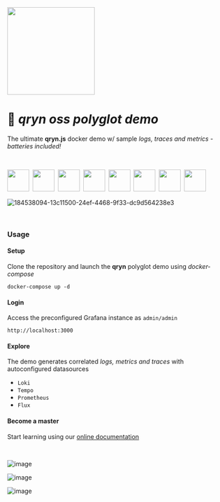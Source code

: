 <img src="https://user-images.githubusercontent.com/1423657/173144443-fc7ba783-d5bf-47f9-bf59-707693da5ed1.png" width=200 />

# 🔎 _qryn oss polyglot demo_

The ultimate **qryn.js** docker demo w/ sample _logs, traces and metrics_ - _batteries included!_

<br />

<img src="https://github.com/metrico/qryn-docs/blob/main/docs/resources/images/qryn_logo_trans.png?raw=true" width=50 />&nbsp;
<img src="https://user-images.githubusercontent.com/1423657/184496222-ca95d80c-906f-4c77-a963-86f0b27a56b0.png" width=50 />&nbsp;
<img src="https://user-images.githubusercontent.com/1423657/184496304-4f35a365-efdc-4dca-9771-6b7b1deb9ae3.png" width=50 />&nbsp;
<img src="https://user-images.githubusercontent.com/1423657/184496174-aca323dd-f40e-489a-a584-fa7348c0eab0.png" width=50 />&nbsp;
<img src="https://user-images.githubusercontent.com/1423657/184496973-9f46e551-872d-4a25-877c-51a2e5f53e84.png" width=50 />&nbsp;
<img src="https://user-images.githubusercontent.com/1423657/184494381-15d20f5d-3d52-411b-9064-dfd2ccea7c1c.png" width=50 />&nbsp;
<img src="https://user-images.githubusercontent.com/1423657/184494438-17d7ceb0-a62a-4819-9b1c-43d7f0baf802.png" width=50 />&nbsp;
<img src="https://avatars.githubusercontent.com/u/54801242?s=200&v=4" width=50 /><br/>

![184538094-13c11500-24ef-4468-9f33-dc9d564238e3](https://user-images.githubusercontent.com/1423657/186014786-165b18da-e808-4cf7-a6fc-eb90df705400.gif)

<br>

### Usage

#### Setup
Clone the repository and launch the **qryn** polyglot demo using _docker-compose_

```
docker-compose up -d
```
#### Login 
Access the preconfigured Grafana instance as `admin/admin`
```
http://localhost:3000
```
#### Explore
The demo generates correlated _logs, metrics and traces_ with autoconfigured datasources

  - ```Loki```
  - ```Tempo```
  - ```Prometheus```
  - ```Flux```

#### Become a master
Start learning using our [online documentation](https://qryn.metrico.in) 

<br>

![image](https://user-images.githubusercontent.com/1423657/183254312-b52811e5-f563-440e-84e4-8312714a4c9b.png)

![image](https://user-images.githubusercontent.com/1423657/183254290-fac87747-51ce-4648-a7aa-073fdcdd6c10.png)

![image](https://user-images.githubusercontent.com/1423657/186280231-8fbcf1f1-69b7-43fe-91ad-7e6ee8389978.png)

